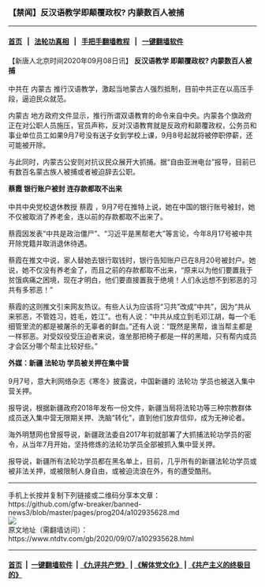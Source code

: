 ### 【禁闻】反汉语教学即颠覆政权? 内蒙数百人被捕
------------------------

#### [首页](https://github.com/gfw-breaker/banned-news3/blob/master/README.md) &nbsp;&nbsp;|&nbsp;&nbsp; [法轮功真相](https://github.com/begood0513/basic/blob/master/README.md)  &nbsp;&nbsp;|&nbsp;&nbsp; [手把手翻墙教程](https://github.com/gfw-breaker/guides/wiki)  &nbsp;&nbsp;|&nbsp;&nbsp; [一键翻墙软件](https://github.com/gfw-breaker/nogfw/blob/master/README.md)  



<div><div class="post_content" itemprop="articleBody">
 <p>
  【新唐人北京时间2020年09月08日讯】
  <strong>
   <ok href="https://www.ntdtv.com/gb/反汉语教学.htm">
    反汉语教学
   </ok>
   即颠覆政权? 内蒙数百人被捕
   <br/>
  </strong>
  <br/>
  中共在
  <ok href="https://www.ntdtv.com/gb/内蒙古.htm">
   内蒙古
  </ok>
  推行汉语教学，激起当地蒙古人强烈抵制，目前中共正在以高压手段，逼迫民众就范。
 </p>
 <p>
  <ok href="https://www.ntdtv.com/gb/内蒙古.htm">
   内蒙古
  </ok>
  地方政府文件显示，推行所谓双语教育的命令来自中央。内蒙各个旗政府正在对公职人员施压，官员声称，反对汉语教育就是反政府和颠覆政权，公务员和事业单位员工如果9月7号没有送子女到学校上课，9月8号起就将被停职停薪，还可能被开除。
 </p>
 <p>
  与此同时，内蒙古公安则对抗议民众展开大抓捕。据“自由亚洲电台”报导，目前已有数百名蒙古族人被捕或者被迫辞去公职。
 </p>
 <p>
  <strong>
   <ok href="https://www.ntdtv.com/gb/蔡霞.htm">
    蔡霞
   </ok>
   银行账户被封 连存款都取不出来
   <br/>
  </strong>
  <br/>
  中共中央党校退休教授
  <ok href="https://www.ntdtv.com/gb/蔡霞.htm">
   蔡霞
  </ok>
  ，9月7号在推特上说，她在中国的银行账号被封，她不仅被取消了养老金，连以前的存款都取不出来了。
 </p>
 <p>
  蔡霞因发表“中共是政治僵尸”、“习近平是黑帮老大”等言论，今年8月17号被中共开除党籍并取消退休待遇。
 </p>
 <p>
  蔡霞在推文中说，家人替她去银行取钱时，银行告知账户已在8月20号被封户。她说，她不仅没有养老金了，而且之前的存款都取不出来，“原来以为他们要置我于贫饿病痛之困境，现在才明白，他们要直接置我于绝境！人们永远想不到邪恶的习共有多邪恶！”
 </p>
 <p>
  蔡霞的这则推文引来网友热议。有些人认为应该将“习共”改成“中共”，因为“共从来邪恶，不管姓习，姓毛，姓江”。也有人说：“中共从成立到毛邓江胡，每一个毛细管里流的都是被屠杀的无辜者的鲜血。”还有人说：“既然是黑帮，谁当帮主都是一样邪恶。对受奴役受压迫者来说，谁坐那把椅子都是一样的黑暗，只有帮内成员才会区分哪个帮主比较好些。”
 </p>
 <p>
  <strong>
   外媒：新疆
   <ok href="https://www.ntdtv.com/gb/法轮功.htm">
    法轮功
   </ok>
   学员被关押在集中营
   <br/>
  </strong>
  <br/>
  9月7号，意大利网络杂志《寒冬》披露说，中国新疆的
  <ok href="https://www.ntdtv.com/gb/法轮功.htm">
   法轮功
  </ok>
  学员也被送入集中营关押。
 </p>
 <p>
  报导说，根据新疆政府2018年发布一份文件，新疆当局将法轮功等三种宗教群体成员送入集中营无限期关押、洗脑“转化”，直到他们放弃信仰，成为无神论者。
 </p>
 <p>
  海外明慧网也曾报导说，新疆政法委自2017年初就部署了大抓捕法轮功学员的密令，从当年7月开始，坚持修炼的法轮功学员全部被抓入集中营关押。
 </p>
 <p>
  报导说，新疆所有法轮功学员都在黑名单上，目前，几乎所有的新疆法轮功学员或被非法关押，或被限制人身自由，或被迫流浪在外，有的遭受酷刑。
 </p>
 <div class="single_ad">
 </div>
</div>
</div>
<hr/>
手机上长按并复制下列链接或二维码分享本文章：<br/>
https://github.com/gfw-breaker/banned-news3/blob/master/pages/prog204/a102935628.md <br/>
<a href='https://github.com/gfw-breaker/banned-news3/blob/master/pages/prog204/a102935628.md'><img src='https://github.com/gfw-breaker/banned-news3/blob/master/pages/prog204/a102935628.md.png'/></a> <br/>
原文地址（需翻墙访问）：https://www.ntdtv.com/gb/2020/09/07/a102935628.html


------------------------
#### [首页](https://github.com/gfw-breaker/banned-news3/blob/master/README.md) &nbsp;|&nbsp; [一键翻墙软件](https://github.com/gfw-breaker/nogfw/blob/master/README.md) &nbsp;| [《九评共产党》](https://github.com/gfw-breaker/9ping.md/blob/master/README.md#九评之一评共产党是什么) | [《解体党文化》](https://github.com/gfw-breaker/jtdwh.md/blob/master/README.md) | [《共产主义的终极目的》](https://github.com/gfw-breaker/gczydzjmd.md/blob/master/README.md)


<img src='http://gfw-breaker.win/banned-news3/pages/prog204/a102935628.md' width='0px' height='0px'/>